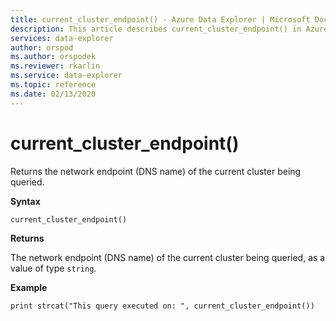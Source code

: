 ```yaml
---
title: current_cluster_endpoint() - Azure Data Explorer | Microsoft Docs
description: This article describes current_cluster_endpoint() in Azure Data Explorer.
services: data-explorer
author: orspod
ms.author: orspodek
ms.reviewer: rkarlin
ms.service: data-explorer
ms.topic: reference
ms.date: 02/13/2020
---
```

# current_cluster_endpoint()

Returns the network endpoint (DNS name) of the current cluster being queried.

**Syntax**

`current_cluster_endpoint()`

**Returns**

The network endpoint (DNS name) of the current cluster being queried,
as a value of type `string`.

**Example**

```kusto
print strcat("This query executed on: ", current_cluster_endpoint())
```